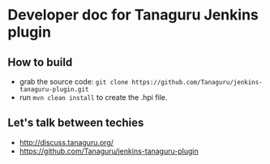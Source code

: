 # Developer doc for Tanaguru Jenkins plugin

## How to build

* grab the source code: `git clone https://github.com/Tanaguru/jenkins-tanaguru-plugin.git`
* run `mvn clean install` to create the .hpi file.

## Let's talk between techies

* http://discuss.tanaguru.org/
* https://github.com/Tanaguru/jenkins-tanaguru-plugin

